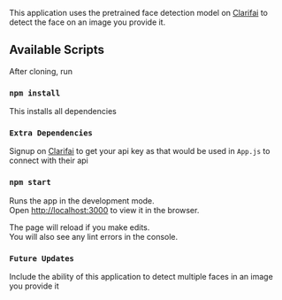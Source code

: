 This application uses the pretrained face detection model on [Clarifai](https://www.clarifai.com) to detect the face on an image you provide it.

## Available Scripts

After cloning, run

### `npm install`

This installs all dependencies

### `Extra Dependencies`
Signup on [Clarifai](https://www.clarifai.com) to get your api key as that would be used in `App.js` to connect with their api

### `npm start`

Runs the app in the development mode.<br>
Open [http://localhost:3000](http://localhost:3000) to view it in the browser.

The page will reload if you make edits.<br>
You will also see any lint errors in the console.

### `Future Updates`
Include the ability of this application to detect multiple faces in an image you provide it
